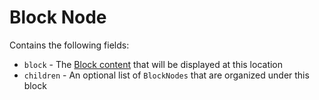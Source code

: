 # Block Node

Contains the following fields:

- `block` - The [Block content](./document-blocks.md) that will be displayed at this location
- `children` - An optional list of `BlockNodes` that are organized under this block
